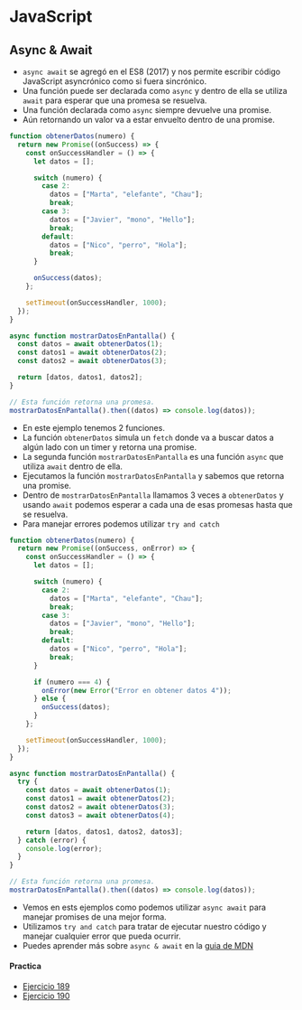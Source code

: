 # JavaScript

## Async & Await

- `async await` se agregó en el ES8 (2017) y nos permite escribir código JavaScript asyncrónico como si fuera sincrónico.
- Una función puede ser declarada como `async` y dentro de ella se utiliza `await` para esperar que una promesa se resuelva.
- Una función declarada como `async` siempre devuelve una promise.
- Aún retornando un valor va a estar envuelto dentro de una promise.

```javascript
function obtenerDatos(numero) {
  return new Promise((onSuccess) => {
    const onSuccessHandler = () => {
      let datos = [];

      switch (numero) {
        case 2:
          datos = ["Marta", "elefante", "Chau"];
          break;
        case 3:
          datos = ["Javier", "mono", "Hello"];
          break;
        default:
          datos = ["Nico", "perro", "Hola"];
          break;
      }

      onSuccess(datos);
    };

    setTimeout(onSuccessHandler, 1000);
  });
}

async function mostrarDatosEnPantalla() {
  const datos = await obtenerDatos(1);
  const datos1 = await obtenerDatos(2);
  const datos2 = await obtenerDatos(3);

  return [datos, datos1, datos2];
}

// Esta función retorna una promesa.
mostrarDatosEnPantalla().then((datos) => console.log(datos));
```

- En este ejemplo tenemos 2 funciones.
- La función `obtenerDatos` simula un `fetch` donde va a buscar datos a algún lado con un timer y retorna una promise.
- La segunda función `mostrarDatosEnPantalla` es una función `async` que utiliza `await` dentro de ella.
- Ejecutamos la función `mostrarDatosEnPantalla` y sabemos que retorna una promise.
- Dentro de `mostrarDatosEnPantalla` llamamos 3 veces a `obtenerDatos` y usando `await` podemos esperar a cada una de esas promesas hasta que se resuelva.
- Para manejar errores podemos utilizar `try and catch`

```javascript
function obtenerDatos(numero) {
  return new Promise((onSuccess, onError) => {
    const onSuccessHandler = () => {
      let datos = [];

      switch (numero) {
        case 2:
          datos = ["Marta", "elefante", "Chau"];
          break;
        case 3:
          datos = ["Javier", "mono", "Hello"];
          break;
        default:
          datos = ["Nico", "perro", "Hola"];
          break;
      }

      if (numero === 4) {
        onError(new Error("Error en obtener datos 4"));
      } else {
        onSuccess(datos);
      }
    };

    setTimeout(onSuccessHandler, 1000);
  });
}

async function mostrarDatosEnPantalla() {
  try {
    const datos = await obtenerDatos(1);
    const datos1 = await obtenerDatos(2);
    const datos2 = await obtenerDatos(3);
    const datos3 = await obtenerDatos(4);

    return [datos, datos1, datos2, datos3];
  } catch (error) {
    console.log(error);
  }
}

// Esta función retorna una promesa.
mostrarDatosEnPantalla().then((datos) => console.log(datos));
```

- Vemos en ests ejemplos como podemos utilizar `async await` para manejar promises de una mejor forma.
- Utilizamos `try and catch` para tratar de ejecutar nuestro código y manejar cualquier error que pueda ocurrir.
- Puedes aprender más sobre `async & await` en la [guia de MDN](https://developer.mozilla.org/es/docs/Web/JavaScript/Reference/Statements/async_function)

#### Practica

- [Ejercicio 189](../ejercicios/consignas/js/ej189.md)
- [Ejercicio 190](../ejercicios/consignas/js/ej190.md)
